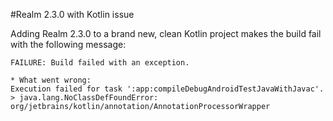 #Realm 2.3.0 with Kotlin issue

Adding Realm 2.3.0 to a brand new, clean Kotlin project makes the build fail with the following message:

```
FAILURE: Build failed with an exception.

* What went wrong:
Execution failed for task ':app:compileDebugAndroidTestJavaWithJavac'.
> java.lang.NoClassDefFoundError: org/jetbrains/kotlin/annotation/AnnotationProcessorWrapper
```
